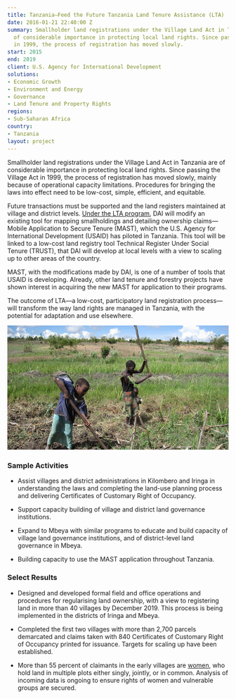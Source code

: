 ```yaml
---
title: Tanzania—Feed the Future Tanzania Land Tenure Assistance (LTA)
date: 2016-01-21 22:40:00 Z
summary: Smallholder land registrations under the Village Land Act in Tanzania are
  of considerable importance in protecting local land rights. Since passing the Act
  in 1999, the process of registration has moved slowly.
start: 2015
end: 2019
client: U.S. Agency for International Development
solutions:
- Economic Growth
- Environment and Energy
- Governance
- Land Tenure and Property Rights
regions:
- Sub-Saharan Africa
country:
- Tanzania
layout: project
---
```


Smallholder land registrations under the Village Land Act in Tanzania are of considerable importance in protecting local land rights. Since passing the Village Act in 1999, the process of registration has moved slowly, mainly because of operational capacity limitations. Procedures for bringing the laws into effect need to be low-cost, simple, efficient, and equitable.

Future transactions must be supported and the land registers maintained at village and district levels. [Under the LTA program](https://www.dai.com/news/more-than-500-rural-tanzanians-now-have-land-titles), DAI will modify an existing tool for mapping smallholdings and detailing ownership claims—Mobile Application to Secure Tenure (MAST), which the U.S. Agency for International Development (USAID) has piloted in Tanzania. This tool will be linked to a low-cost land registry tool Technical Register Under Social Tenure (TRUST), that DAI will develop at local levels with a view to scaling up to other areas of the country.

MAST, with the modifications made by DAI, is one of a number of tools that USAID is developing. Already, other land tenure and forestry projects have shown interest in acquiring the new MAST for application to their programs.

The outcome of LTA—a low-cost, participatory land registration process—will transform the way land rights are managed in Tanzania, with the potential for adaptation and use elsewhere.

![](/assets/images/projects/LTA.jpg)

### Sample Activities

* Assist villages and district administrations in Kilombero and Iringa in understanding the laws and completing the land-use planning process and delivering Certificates of Customary Right of Occupancy.

* Support capacity building of village and district land governance institutions.

* Expand to Mbeya with similar programs to educate and build capacity of village land governance institutions, and of district-level land governance in Mbeya.

* Building capacity to use the MAST application throughout Tanzania.

### Select Results

* Designed and developed formal field and office operations and procedures for regularising land ownership, with a view to registering land in more than 40 villages by December 2019. This process is being implemented in the districts of Iringa and Mbeya.

* Completed the first two villages with more than 2,700 parcels demarcated and claims taken with 840 Certificates of Customary Right of Occupancy printed for issuance. Targets for scaling up have been established.

* More than 55 percent of claimants in the early villages are [women](https://www.usaid.gov/results-data/success-stories/land-rights-mark-new-frontier-rural-women), who hold land in multiple plots either singly, jointly, or in common. Analysis of incoming data is ongoing to ensure rights of women and vulnerable groups are secured.